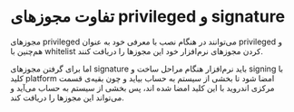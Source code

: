 # تفاوت مجوزهای privileged و signature

مجوزهای  privileged  می‌توانند در هنگام نصب با معرفی خود به عنوان  privileged  و هم‌چنین با  whitelist  کردن مجوزهای نرم‌افزار خود این مجوزها را دریافت کنند.

اما برای گرفتن مجوزهای  signature  باید نرم‌افزار هنگام مراحل ساخت و  signing  با کلید platform امضا شود تا بخشی از سیستم به حساب بیاید و چون بقیه‌ی قسمت مرکزی اندروید با این کلید امضا شده اند، پس بخشی از سیستم‌ به حساب می‌آید و می‌تواند این مجوزها را دریافت کند.

